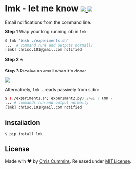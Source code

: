 <h1>
  lmk - let me know
  <a href="https://badge.fury.io/py/lmk">
    <img src="https://img.shields.io/pypi/v/lmk.svg?colorB=green&style=flat">
  </a> <a href="https://www.gnu.org/licenses/gpl-3.0.en.html" target="_blank">
    <img src="https://img.shields.io/badge/license-MIT-blue.svg?style=flat">
  </a>
</h1>

Email notifications from the command line.

**Step 1** Wrap your long running job in `lmk`:

```sh
$ lmk 'bash ./experiments.sh'
...  # command runs and outputs normally
[lmk] chrisc.101@gmail.com notified
```

**Step 2** ☕

**Step 3** Receive an email when it's done:

![](demo.png)

Alternatively, `lmk -` reads passively from stdin:

```sh
$ (./experiment1.sh; experiment2.py) 2>&1 | lmk -
... # commands run and output normally
[lmk] chrisc.101@gmail.com notified
```

## Installation
```sh
$ pip install lmk
```

## License

Made with ❤️ by [Chris Cummins](http://chriscummins.cc). Released under [MIT License](https://tldrlegal.com/license/mit-license).
